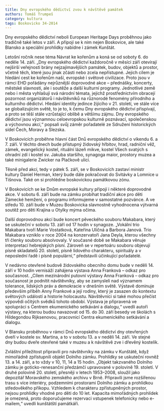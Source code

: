 ```yaml
---
title: Dny evropského dědictví zvou k návštěvě památek
authors: Tomáš Trumpeš
category: kultura
tags: Boskovicko 34-2014 
---
```


Dny evropského dědictví neboli European Heritage Days proběhnou jako tradičně také letos v září. A připojí se k nim nejen Boskovice, ale také Blansko a speciální prohlídky nabídne i zámek Kunštát.

Letošní ročník nese téma Návrat ke kořenům a koná se od soboty 6. do neděle 14. září. „Dny evropského dědictví každoročně v měsíci září otevírají nejširší veřejnosti brány nejzajímavějších památek, budov, objektů a prostor, včetně těch, které jsou jinak zčásti nebo zcela nepřístupné. Jejich cílem je hledání cest ke kořenům naší, evropské i světové civilizace. Proto jsou v rámci EHD pořádány nejrůznější doprovodné akce – přednášky, koncerty, městské slavnosti, ale i soutěže a další kulturní programy. Jednotlivé země nebo i města vyhlašují svá národní témata, jejichž prostřednictvím obracejí pozornost organizátorů i návštěvníků na různorodé fenomény přírodního a kulturního dědictví. Hledání identity jedince žijícího v 21. století, ve stále více se globalizujícím světě, to je to, k čemu Dny evropského dědictví přispívají, a proto se těší stále vzrůstající oblibě a většímu zájmu. Dny evropského dědictví jsou významnou celoevropskou kulturně poznávací, společenskou a výchovnou akcí,“ popsali svůj záměr pořadatelé ze Sdružení historických sídel Čech, Moravy a Slezska.

V Boskovicích proběhne hlavní část Dnů evropského dědictví o víkendu 6. a 7. září. V těchto dnech bude přístupný židovský hřbitov, hrad, radniční věž, zámek, evangelický kostel, rituální lázeň mikve, kostel Všech svatých s ohradní zdí i kostel sv. Jakuba staršího, synagoga maior, prostory muzea a také minigalerie Zwicker na Plačkově ulici. 

Těsně před akcí, tedy v pátek 5. září, se v Boskovicích zastaví ministr kultury Daniel Herman, který bude dále pokračovat do Svitávky a Lomnice u Tišnova. Také on si prohlédne boskovickou památkovou zónu.

V Boskovicích se ke Dnům evropské kultury připojí i některé doprovodné akce. V sobotu 6. září bude na zámku probíhat tradiční akce pro děti Zámecké hemžení, o programu informujeme v samostatné pozvánce. A ve středu 10. září bude v Muzeu Boskovicka slavnostně vyhodnocena výtvarná soutěž pro děti Krajina u Otylky mýma očima. 

Další doprovodnou akcí bude koncert pěveckého souboru Makabara, který se uskuteční v sobotu 13. září od 17 hodin v synagoze. „Vokální trio Makabara tvoří Marie Vostatková, Kateřina Uličná a Barbora Janová. Trio Makabara vzniklo v roce 2004 na konzervatoři Jana Deyla, kterou všechny tři členky souboru absolvovaly. V současné době se Makabara věnuje interpretací hebrejských písní. Zároveň se v repertoáru souboru objevují písně skladatelů 20. století, písně lidového charakteru, spirituály a v neposlední řadě i písně populární,“ představili účinkující pořadatelé.

V nedávno otevřené budově židovského obecního domu bude v neděli 14. září v 10 hodin vernisáží zahájena výstava Anna Franková – odkaz pro současnost. „Cílem mezinárodní putovní výstavy Anna Franková – odkaz pro současnost je podnítit návštěvníky, aby se zamysleli nad významem tolerance, lidských práv a demokracie v dnešním světě. Výstavě dominuje především příběh Anny Frankové a její rodiny, který je zasazen do kontextu světových událostí a historie holocaustu. Návštěvníci si také mohou přečíst výpovědi očitých svědků tohoto období. Výstava je připravená ve spolupráci s Centrem ekumenického setkávání a dialogu,“ uvedli autoři výstavy, na kterou budou navazovat od 15. do 30. září besedy ve školách s Hildegondou Rijksenovou, pracovnicí Centra ekumenického setkávání a dialogu.

V Blansku proběhnou v rámci Dnů evropského dědictví dny otevřených dveří v kostele sv. Martina, a to v sobotu 13. a v neděli 14. září. Ve stejné dny budou dveře otevřené také v muzeu a k návštěvě zve i dřevěný kostelík.

Zvláštní příležitost připravili pro návštěvníky na zámku v Kunštátě, když mimořádně zpřístupnili objekt Dolního zámku. Prohlídky se uskuteční rovněž 13. a 14. září, a to vždy v 10, 11, 14 a 15 hodin. „Objekt takzvaného Dolního zámku je goticko-renesanční předzámčí upravované v polovině 19. století. V druhé polovině 20. století, přesněji v letech 1953–2008, sloužil jako depozitář Moravského zemského archivu v Brně. Připravili jsme rozšířenou trasu s více interiéry, podzemními prostorami Dolního zámku a prohlídkou středověkého příkopu. Vzhledem k charakteru zpřístupněných prostor, nejsou prohlídky vhodné pro děti do 10 let. Kapacita mimořádných prohlídek je omezená, proto doporučujeme rezervaci vstupenek telefonicky nebo e-mailem,“ uvedli kunštátští památkáři.
